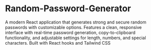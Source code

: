 # Random-Password-Generator
A modern React application that generates strong and secure random passwords with customizable options. Features a clean, responsive interface with real-time password generation, copy-to-clipboard functionality, and adjustable settings for length, numbers, and special characters. Built with React hooks and Tailwind CSS
